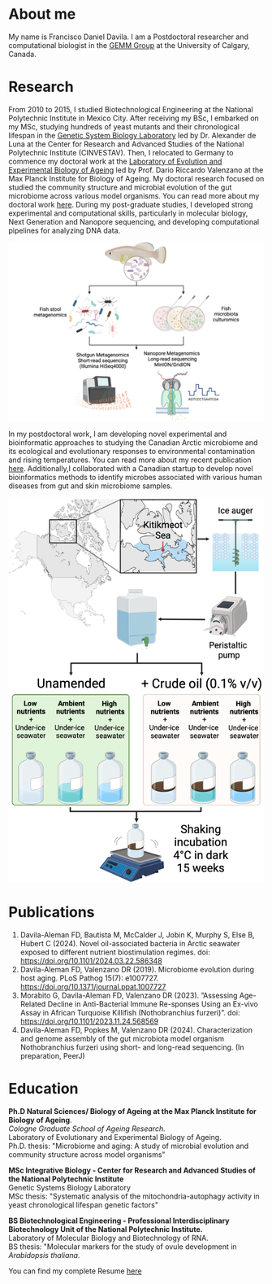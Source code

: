 # About me
My name is Francisco Daniel Davila. I am a Postdoctoral researcher and computational biologist in the [GEMM Group](https://www.ucalgary.ca/labs/ebg/gemm) at the University of Calgary, Canada.

# Research

From 2010 to 2015, I studied Biotechnological Engineering at the National Polytechnic Institute in Mexico City. After receiving my BSc, I embarked on my MSc, studying hundreds of yeast mutants and their chronological lifespan in the [Genetic System Biology Laboratory](https://cinvestav.mx/uga-langebio/investigacion/directorio-de-investigacion/Alexander-de-Luna-Fors) led by Dr. Alexander de Luna at the Center for Research and Advanced Studies of the National Polytechnic Institute (CINVESTAV). Then, I relocated to Germany to commence my doctoral work at the [Laboratory of Evolution and Experimental Biology of Ageing](https://www.leibniz-fli.de/research/research-groups/dario-r-valenzano) led by Prof. Dario Riccardo Valenzano at the Max Planck Institute for Biology of Ageing. My doctoral research focused on studied the community structure and microbial evolution of the gut microbiome across various model organisms. You can read more about my doctoral work [here](https://journals.plos.org/plospathogens/article?id=10.1371/journal.ppat.1007727). During my post-graduate studies, I developed strong experimental and computational skills, particularly in molecular biology, Next Generation and Nanopore sequencing, and developing computational pipelines for analyzing DNA data.

![alt text](/assets/img/fishmicrobiome.png)

In my postdoctoral work, I am developing novel experimental and bioinformatic approaches to studying the Canadian Arctic microbiome and its ecological and evolutionary responses to environmental contamination and rising temperatures. You can read more about my recent publication [here](https://enviromicro-journals.onlinelibrary.wiley.com/doi/10.1111/1462-2920.16688). Additionally,I collaborated with a Canadian startup to develop novel bioinformatics methods to identify microbes associated with various human diseases from gut and skin microbiome samples.

![alt text](/assets/img/publication1-2.png)

# Publications

1. Davila-Aleman FD, Bautista M, McCalder J, Jobin K, Murphy S, Else B, Hubert C (2024). Novel oil-associated bacteria in Arctic seawater exposed to different nutrient biostimulation regimes. doi: https://doi.org/10.1101/2024.03.22.586348
2. Davila-Aleman FD, Valenzano DR (2019). Microbiome evolution during host aging. PLoS Pathog 15(7): e1007727. https://doi.org/10.1371/journal.ppat.1007727
3. Morabito G, Davila-Aleman FD, Valenzano DR (2023). ”Assessing Age-Related Decline in Anti-Bacterial Immune Re-sponses Using an Ex-vivo Assay in African Turquoise Killifish (Nothobranchius furzeri)”.
doi: https://doi.org/10.1101/2023.11.24.568569
4. Davila-Aleman FD, Popkes M, Valenzano DR (2024). Characterization and genome assembly of the gut microbiota model organism Nothobranchius furzeri using short- and long-read sequencing. (In preparation, PeerJ)

# Education
**Ph.D Natural Sciences/ Biology of Ageing at the Max Planck Institute for Biology of Ageing**.  
*Cologne Graduate School of Ageing Research.*  
Laboratory of Evolutionary and Experimental Biology of Ageing.  
Ph.D. thesis: "Microbiome and aging: A study of microbial evolution and community structure across model organisms"  

**MSc Integrative Biology - Center for Research and Advanced Studies of the National Polytechnic Institute**  
Genetic Systems Biology Laboratory  
MSc thesis: "Systematic analysis of the mitochondria-autophagy activity in yeast chronological lifespan genetic factors"  

**BS Biotechnological Engineering - Professional Interdisciplinary Biotechnology Unit of the National Polytechnic Institute.**  
Laboratory of Molecular Biology and Biotechnology of RNA.  
BS thesis: "Molecular markers for the study of ovule development in *Arabidopsis thaliana*.  

You can find my complete Resume [here](https://github.com/danieldavilaaleman/danieldavilaaleman.github.io/blob/main/assets/img/CV_CompBiol_2025.pdf)


